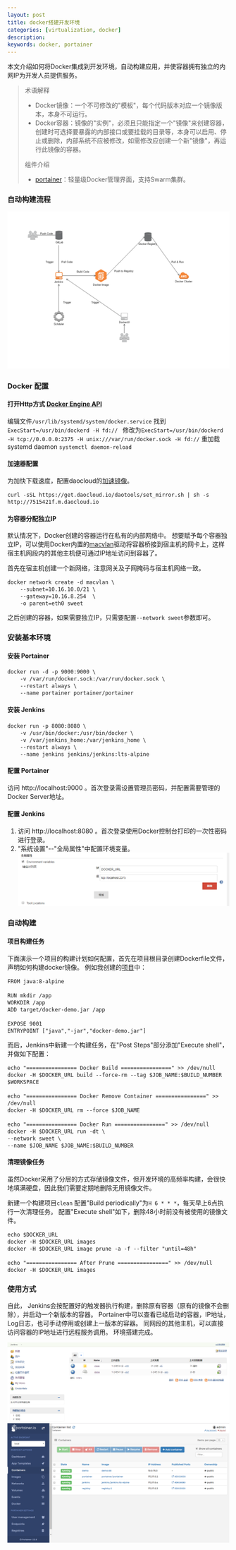 ```yaml
---
layout: post
title: docker搭建开发环境
categories: [virtualization, docker]
description: 
keywords: docker, portainer
---
```


本文介绍如何将Docker集成到开发环境，自动构建应用，并使容器拥有独立的内网IP为开发人员提供服务。


> 术语解释
> - Docker镜像：一个不可修改的"模板"，每个代码版本对应一个镜像版本，本身不可运行。
> - Docker容器：镜像的"实例"，必须且只能指定一个"镜像"来创建容器，创建时可选择要暴露的内部接口或要挂载的目录等，本身可以启用、停止或删除，内部系统不应被修改，如需修改应创建一个新"镜像"，再运行此镜像的容器。
>
> 组件介绍
> - [portainer](https://github.com/portainer/portainer)：轻量级Docker管理界面，支持Swarm集群。


### 自动构建流程
![](/images/blog/2017-08-16-docker-dev/infrastructure.png)


### Docker 配置

#### 打开Http方式 [Docker Engine API](https://docs.docker.com/engine/api/)
编辑文件`/usr/lib/systemd/system/docker.service`
找到`ExecStart=/usr/bin/dockerd -H fd:// `
修改为`ExecStart=/usr/bin/dockerd -H tcp://0.0.0.0:2375 -H unix:///var/run/docker.sock -H fd://`
重加载 systemd daemon
`systemctl daemon-reload`

#### 加速器配置
为加快下载速度，配置daocloud的[加速镜像](https://www.daocloud.io/mirror#accelerator-doc)。
```
curl -sSL https://get.daocloud.io/daotools/set_mirror.sh | sh -s http://7515421f.m.daocloud.io
```

#### 为容器分配独立IP
默认情况下，Docker创建的容器运行在私有的内部网络中。
想要赋予每个容器独立IP，可以使用Docker内置的[macvlan](https://docs.docker.com/engine/userguide/networking/get-started-macvlan/)驱动将容器桥接到宿主机的网卡上，这样宿主机网段内的其他主机便可通过IP地址访问到容器了。

首先在宿主机创建一个新网络，注意网关及子网掩码与宿主机网络一致。
```
docker network create -d macvlan \
    --subnet=10.16.10.0/21 \
    --gateway=10.16.8.254  \
    -o parent=eth0 sweet
```
之后创建的容器，如果需要独立IP，只需要配置`--network sweet`参数即可。


### 安装基本环境

#### 安装 Portainer
```
docker run -d -p 9000:9000 \
	-v /var/run/docker.sock:/var/run/docker.sock \
    --restart always \
    --name portainer portainer/portainer
```

#### 安装 Jenkins
```
docker run -p 8080:8080 \
	-v /usr/bin/docker:/usr/bin/docker \
	-v /var/jenkins_home:/var/jenkins_home \
    --restart always \
	--name jenkins jenkins/jenkins:lts-alpine
```

#### 配置 Portainer
访问 http://localhost:9000 。首次登录需设置管理员密码，并配置需要管理的Docker Server地址。

#### 配置 Jenkins
1. 访问 http://localhost:8080 。首次登录使用Docker控制台打印的一次性密码进行登录。
2. "系统设置"--"全局属性"中配置环境变量。  ![](/images/blog/2017-08-16-docker-dev/jenkins_env_settings.png)


### 自动构建

#### 项目构建任务
下面演示一个项目的构建计划如何配置，首先在项目根目录创建Dockerfile文件，声明如何构建docker镜像。
例如我创建的[项目](https://github.com/john123951/spring-boot-docker)中：
```
FROM java:8-alpine

RUN mkdir /app
WORKDIR /app
ADD target/docker-demo.jar /app

EXPOSE 9001
ENTRYPOINT ["java","-jar","docker-demo.jar"]
```

而后，Jenkins中新建一个构建任务，在"Post Steps"部分添加"Execute shell"，并做如下配置：
```
echo "================ Docker Build ================" >> /dev/null
docker -H $DOCKER_URL build --force-rm --tag $JOB_NAME:$BUILD_NUMBER $WORKSPACE

echo "================ Docker Remove Container ================" >> /dev/null
docker -H $DOCKER_URL rm --force $JOB_NAME

echo "================ Docker Run ================" >> /dev/null
docker -H $DOCKER_URL run -dt \
--network sweet \
--name $JOB_NAME $JOB_NAME:$BUILD_NUMBER
```

#### 清理镜像任务
虽然Docker采用了分层的方式存储镜像文件，但开发环境的高频率构建，会很快地填满硬盘，因此我们需要定期地删除无用镜像文件。

新建一个构建项目`clean`
配置"Build periodically"为`H 6 * * *`，每天早上6点执行一次清理任务。
配置"Execute shell"如下，删除48小时前没有被使用的镜像文件。
```
echo $DOCKER_URL
docker -H $DOCKER_URL images
docker -H $DOCKER_URL image prune -a -f --filter "until=48h"

echo "================ After Prune ================" >> /dev/null
docker -H $DOCKER_URL images
```


### 使用方式
自此，
Jenkins会按配置好的触发器执行构建，删除原有容器（原有的镜像不会删除），并启动一个新版本的容器。
Portainer中可以查看已经启动的容器，IP地址，Log日志，也可手动停用或创建上一版本的容器。
同网段的其他主机，可以直接访问容器的IP地址进行远程服务调用。
环境搭建完成。

![](/images/blog/2017-08-16-docker-dev/jenkins_dashboard.png)
![](/images/blog/2017-08-16-docker-dev/portainer_containers.png)
